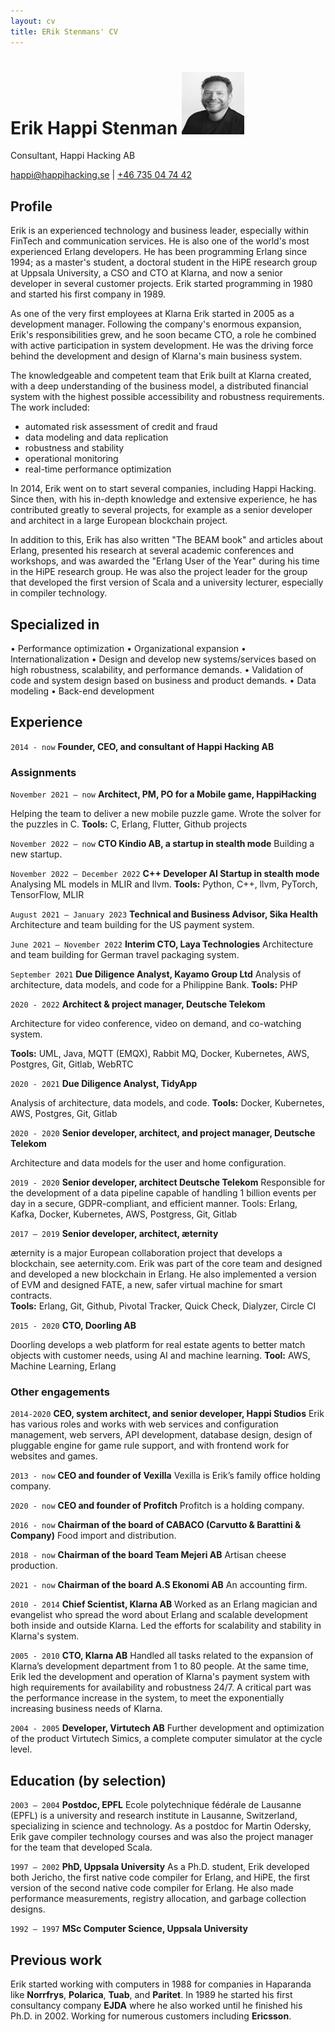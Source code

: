 ```yaml
---
layout: cv
title: ERik Stenmans' CV
---
```

# Erik Happi Stenman <img src="img/happi.jpg" width="100" height="100">
Consultant, Happi Hacking AB

<div id="webaddress">
<a href="happi@happihacking.se">happi@happihacking.se</a>
| <a href="http://linkedin-com/in/happi">+46 735 04 74 42</a>
</div>


## Profile

Erik is an experienced technology and business leader, especially within FinTech and communication services.
He is also one of the world's most experienced Erlang developers. He has been programming Erlang since 1994; as a master's student, a doctoral student in the HiPE research group at Uppsala University, a CSO and CTO at Klarna, and now a senior developer in several customer projects. Erik started programming in 1980 and started his first company in 1989.

As one of the very first employees at Klarna Erik started in 2005 as a development manager. Following the company's enormous expansion, Erik's responsibilities grew, and he soon became CTO, a role he combined with active participation in system development. He was the driving force behind the development and design of Klarna's main business system.

The knowledgeable and competent team that Erik built at Klarna created, with a deep understanding of the business model, a distributed financial system with the highest possible accessibility and robustness requirements.
The work included:
- automated risk assessment of credit and fraud
- data modeling and data replication
- robustness and stability
- operational monitoring
- real-time performance optimization

In 2014, Erik went on to start several companies, including Happi Hacking. Since then, with his in-depth knowledge and extensive experience, he has contributed greatly to several projects, for example as a senior developer and architect in a large European blockchain project.

In addition to this, Erik has also written "The BEAM book" and articles about Erlang, presented his research at several academic conferences and workshops, and was awarded the "Erlang User of the Year" during his time in the HiPE research group.
He was also the project leader for the group that developed the first version of Scala and a university lecturer, especially in compiler technology. 

## Specialized in

•	Performance optimization
•	Organizational expansion
•	Internationalization
•	Design and develop new systems/services based on high robustness, scalability, and performance demands.
•	Validation of code and system design based on business and product demands.
•	Data modeling
•	Back-end development


## Experience

`2014 - now`
__Founder, CEO, and consultant of Happi Hacking AB__ 

### Assignments

`November 2021 – now`
__Architect, PM, PO for a Mobile game, HappiHacking__
													 
Helping the team to deliver a new mobile puzzle game. Wrote the solver for the puzzles in C.
__Tools:__ C, Erlang, Flutter, Github projects

`November 2022 – now`
__CTO Kindio AB, a startup in stealth mode__
Building a new startup.

`November 2022 – December 2022`
__C++ Developer AI Startup in stealth mode__
Analysing ML models in MLIR and llvm.
__Tools:__ Python, C++, llvm, PyTorch, TensorFlow, MLIR

`August 2021 – January 2023`
__Technical and Business Advisor, Sika Health__
Architecture and team building for the US payment system.

`June 2021 – November 2022`
__Interim CTO, Laya Technologies__
Architecture and team building for German travel packaging system.

`September 2021`
__Due Diligence Analyst, Kayamo Group Ltd__
Analysis of architecture, data models, and code for a Philippine Bank.
__Tools:__ PHP

`2020 - 2022`
__Architect & project manager,  Deutsche Telekom__
													 
Architecture for video conference, video on demand, and co-watching system.

__Tools:__ UML, Java, MQTT (EMQX), Rabbit MQ, Docker, Kubernetes, AWS, Postgres, Git, Gitlab, WebRTC

`2020 - 2021`
__Due Diligence Analyst, TidyApp__
												
Analysis of architecture, data models, and code.
__Tools:__ Docker, Kubernetes, AWS, Postgres, Git, Gitlab

`2020 - 2020`
__Senior developer, architect, and project manager, Deutsche Telekom__
											 
Architecture and data models for the user and home configuration.

`2019 - 2020`
__Senior developer, architect Deutsche Telekom__
Responsible for the development of a data pipeline capable of handling 1 billion events per day in a secure, GDPR-compliant, and efficient manner.
Tools: Erlang, Kafka, Docker, Kubernetes, AWS, Postgress, Git, Gitlab

`2017 – 2019`
__Senior developer, architect, æternity__
									            			
æternity is a major European collaboration project that develops a blockchain, see aeternity.com. Erik was part of the core team and designed and developed a new blockchain in Erlang. He also implemented a version of EVM and designed FATE, a new, safer virtual machine for smart contracts.   
__Tools:__ Erlang, Git, Github, Pivotal Tracker, Quick Check, Dialyzer, Circle CI

`2015 - 2020` 
__CTO, Doorling AB__
													
Doorling develops a web platform for real estate agents to better match objects with customer needs, using AI and machine learning. 
__Tool:__ AWS, Machine Learning, Erlang 


### Other engagements

`2014-2020`
__CEO, system architect, and senior developer, Happi Studios__
Erik has various roles and works with web services and configuration management, web servers, API development, database design, design of pluggable engine for game rule support, and with frontend work for websites and games.

`2013 - now`
__CEO and founder of Vexilla__
Vexilla is Erik’s family office holding company.

`2020 - now`
__CEO and founder of Profitch__
Profitch is a holding company.

`2016 - now`
__Chairman of the board of CABACO (Carvutto & Barattini & Company)__
Food import and distribution.

`2018 - now`
__Chairman of the board Team Mejeri AB__
Artisan cheese production.

`2021 - now`
__Chairman of the board A.S Ekonomi AB__
An accounting firm.

`2010 - 2014`
__Chief Scientist, Klarna AB__
Worked as an Erlang magician and evangelist who spread the word about Erlang and scalable development both inside and outside Klarna. Led the efforts for scalability and stability in Klarna's system.

`2005 - 2010`
__CTO, Klarna AB__
Handled all tasks related to the expansion of Klarna’s development department from 1 to 80 people. At the same time, Erik led the development and operation of Klarna's payment system with high requirements for availability and robustness 24/7. A critical part was the performance increase in the system, to meet the exponentially increasing business needs of Klarna.

`2004 - 2005`
__Developer, Virtutech AB__
Further development and optimization of the product Virtutech Simics, a complete computer simulator at the cycle level. 

## Education (by selection)

`2003 – 2004`
__Postdoc, EPFL__
Ecole polytechnique fédérale de Lausanne (EPFL) is a university and research institute in Lausanne, Switzerland, specializing in science and technology. As a postdoc for Martin Odersky, Erik gave compiler technology courses and was also the project manager for the team that developed Scala.

`1997 – 2002`
__PhD, Uppsala University__
As a Ph.D. student, Erik developed both Jericho, the first native code compiler for Erlang, and HiPE, the first version of the second native code compiler for Erlang. 
He also made performance measurements, registry allocation, and garbage collection designs.

`1992 – 1997`
__MSc Computer Science, Uppsala University__

## Previous work
Erik started working with computers in 1988 for companies in Haparanda like __Norrfrys__, __Polarica__, __Tuab__, and __Paritet__. In 1989 he started his first consultancy company __EJDA__ where he also worked until he finished his Ph.D. in 2002. Working for numerous customers including __Ericsson__.


<!-- ### Footer

Last updated: January 2023 -->

